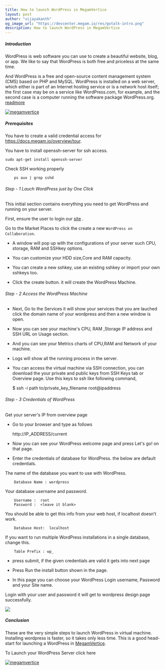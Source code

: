 ```yaml
---
title: How to launch WordPress in MegamVertice
layout: post
author: "vijayakanth"
og_image_url: "https://devcenter.megam.io/res/gotalk-intro.png"
description: How to launch WordPress in MegamVertice
---
```


##### Introduction

WordPress is web software you can use to create a beautiful website, blog, or app. We like to say that WordPress is both free and priceless at the same time.

And WordPress is a free and open-source content management system (CMS) based on PHP and MySQL. WordPress is installed on a web server, which either is part of an Internet hosting service or is a network host itself; the first case may be on a service like WordPress.com, for example, and the second case is a computer running the software package WordPress.org. [readmore](https://wordpress.org/news/category/documentation/)

[![megamvertice](https://s3-ap-southeast-1.amazonaws.com/megampub/images/vertice/DEPLOY-TO-MEGAM-VERTICE-BIG.png)](https://docs.megam.io/installation/prequisites)

##### Prerequisites

You have to create a valid credential access for https://docs.megam.io/overview/tour.

You have to install openssh-server for ssh access.

	sudo apt-get install openssh-server

Check SSH working properly

		ps aux | grep sshd

###### Step - 1 Lauch WordPress just by One Click

This initial section contains everything you need to get WordPress and running on your server.

First, ensure the user to login our [site](https://docs.megam.io/overview/tour/) .

Go to the Market Places to click the create a new `WordPress on Collaboration`.

* A window will pop up with the configurations of your server such CPU, storage, RAM and SSHkey options.

* You can customize your HDD size,Core and RAM capacity.

* You can create a new sshkey, use an existing sshkey or import your own sshkeys too.

* Click the create button. it will create the WordPress Machine.

###### Step - 2 Access the WordPress Machine
* Next, Go to the Services it will show your services that you are lauched click the domain name of your wordpress and then a new window is open.

* Now you can see your machine's CPU, RAM ,Storage IP address and SSH URL on Usage section.

* And you can see your Metrics charts of CPU,RAM and Network of your machine.

* Logs will show all the running process in the server.

* You can access the virtual machine via SSH connection, you can download the your private and public keys from SSH Keys tab or Overview page. Use this keys to ssh like following command,

	$ ssh -i path to/private_key_filename root@ipaddress


###### Step - 3 Credentials of WordPress

Get your server's IP from overview page

* Go to your browser and type as follows

	http://IP_ADDRESS/current

* Now you can see your WordPress welcome page and press Let's go! on that page.

* Enter the credentials of database for WordPress. the below are default credentials.

The name of the database you want to use with WordPress.

 		Database Name :	wordpress

Your database username and password.

        Username :  root
		Password :	<leave it blank>

You should be able to get this info from your web host, if localhost doesn’t work.

		Database Host:	localhost

If you want to run multiple WordPress installations in a single database, change this.

		Table Prefix : wp_

* press submit, if the given credentials are valid it gets into next page

* Press Run the install button shown in the page.

* In this page you can choose your WordPress Login username, Password and your Site name.

Login with your user and password it will get to wordpress design page successfully.

![](/content/images/2016/05/wordpress.png)


##### Conclusion

These are the very simple steps to launch WordPress in virtual machine. Installing wordpress is faster, so it takes only less time. This is a good head-start for launching a WordPress in [MegamVertice](https://www.megam.io/).

To Launch your WordPress Server click here


[![megamvertice](https://s3-ap-southeast-1.amazonaws.com/megampub/images/vertice/DEPLOY-TO-MEGAM-VERTICE-BIG.png)](https://docs.megam.io/installation/prequisites/)
